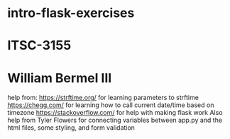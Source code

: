 # intro-flask-exercises
# ITSC-3155
# William Bermel III
help from:
https://strftime.org/ for learning parameters to strftime
https://chegg.com/ for learning how to call current date/time based on timezone
https://stackoverflow.com/ for help with making flask work
Also help from Tyler Flowers for connecting variables between app.py and the html files, some styling, and form validation
 

